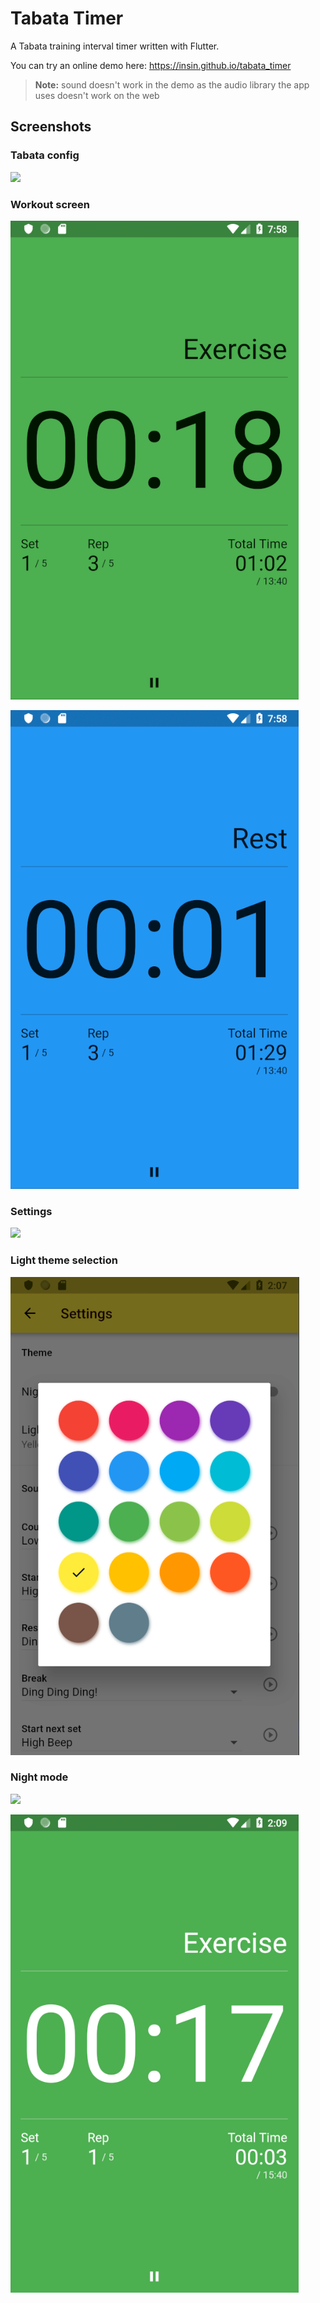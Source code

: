 # Tabata Timer

A Tabata training interval timer written with Flutter.

You can try an online demo here: https://insin.github.io/tabata_timer

> **Note:** sound doesn't work in the demo as the audio library the app uses doesn't work on the web

## Screenshots

### Tabata config

![](screenshots/tabata_config.png)

### Workout screen

![](screenshots/workout_exercise.png)

![](screenshots/workout_rest.png)

### Settings

![](screenshots/settings.png)

### Light theme selection

![](screenshots/light_theme.png)

### Night mode

![](screenshots/tabata_config_night.png)

![](screenshots/workout_night.png)